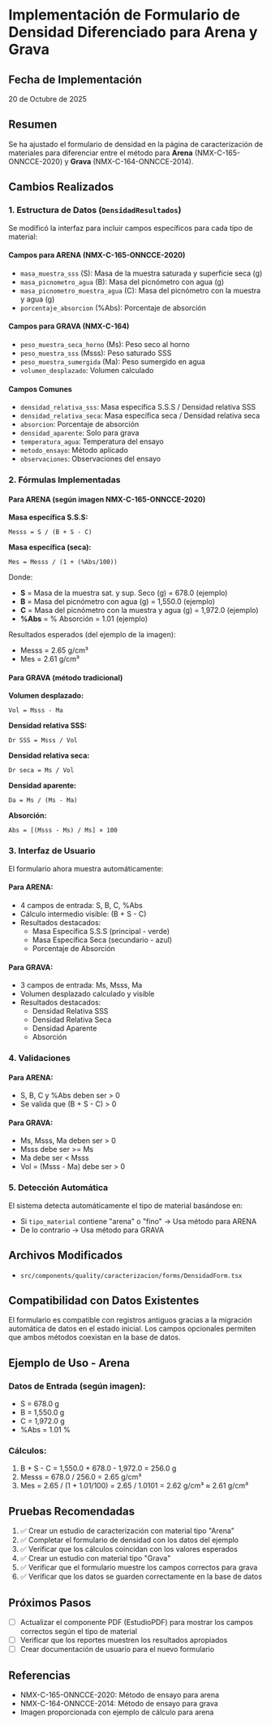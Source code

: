 # Implementación de Formulario de Densidad Diferenciado para Arena y Grava

## Fecha de Implementación
20 de Octubre de 2025

## Resumen
Se ha ajustado el formulario de densidad en la página de caracterización de materiales para diferenciar entre el método para **Arena** (NMX-C-165-ONNCCE-2020) y **Grava** (NMX-C-164-ONNCCE-2014).

## Cambios Realizados

### 1. Estructura de Datos (`DensidadResultados`)

Se modificó la interfaz para incluir campos específicos para cada tipo de material:

#### Campos para ARENA (NMX-C-165-ONNCCE-2020)
- `masa_muestra_sss` (S): Masa de la muestra saturada y superficie seca (g)
- `masa_picnometro_agua` (B): Masa del picnómetro con agua (g)
- `masa_picnometro_muestra_agua` (C): Masa del picnómetro con la muestra y agua (g)
- `porcentaje_absorcion` (%Abs): Porcentaje de absorción

#### Campos para GRAVA (NMX-C-164)
- `peso_muestra_seca_horno` (Ms): Peso seco al horno
- `peso_muestra_sss` (Msss): Peso saturado SSS
- `peso_muestra_sumergida` (Ma): Peso sumergido en agua
- `volumen_desplazado`: Volumen calculado

#### Campos Comunes
- `densidad_relativa_sss`: Masa específica S.S.S / Densidad relativa SSS
- `densidad_relativa_seca`: Masa específica seca / Densidad relativa seca
- `absorcion`: Porcentaje de absorción
- `densidad_aparente`: Solo para grava
- `temperatura_agua`: Temperatura del ensayo
- `metodo_ensayo`: Método aplicado
- `observaciones`: Observaciones del ensayo

### 2. Fórmulas Implementadas

#### Para ARENA (según imagen NMX-C-165-ONNCCE-2020)

**Masa específica S.S.S:**
```
Messs = S / (B + S - C)
```

**Masa específica (seca):**
```
Mes = Messs / (1 + (%Abs/100))
```

Donde:
- **S** = Masa de la muestra sat. y sup. Seco (g) = 678.0 (ejemplo)
- **B** = Masa del picnómetro con agua (g) = 1,550.0 (ejemplo)
- **C** = Masa del picnómetro con la muestra y agua (g) = 1,972.0 (ejemplo)
- **%Abs** = % Absorción = 1.01 (ejemplo)

Resultados esperados (del ejemplo de la imagen):
- Messs = 2.65 g/cm³
- Mes = 2.61 g/cm³

#### Para GRAVA (método tradicional)

**Volumen desplazado:**
```
Vol = Msss - Ma
```

**Densidad relativa SSS:**
```
Dr SSS = Msss / Vol
```

**Densidad relativa seca:**
```
Dr seca = Ms / Vol
```

**Densidad aparente:**
```
Da = Ms / (Ms - Ma)
```

**Absorción:**
```
Abs = [(Msss - Ms) / Ms] × 100
```

### 3. Interfaz de Usuario

El formulario ahora muestra automáticamente:

#### Para ARENA:
- 4 campos de entrada: S, B, C, %Abs
- Cálculo intermedio visible: (B + S - C)
- Resultados destacados:
  - Masa Específica S.S.S (principal - verde)
  - Masa Específica Seca (secundario - azul)
  - Porcentaje de Absorción

#### Para GRAVA:
- 3 campos de entrada: Ms, Msss, Ma
- Volumen desplazado calculado y visible
- Resultados destacados:
  - Densidad Relativa SSS
  - Densidad Relativa Seca
  - Densidad Aparente
  - Absorción

### 4. Validaciones

#### Para ARENA:
- S, B, C y %Abs deben ser > 0
- Se valida que (B + S - C) > 0

#### Para GRAVA:
- Ms, Msss, Ma deben ser > 0
- Msss debe ser >= Ms
- Ma debe ser < Msss
- Vol = (Msss - Ma) debe ser > 0

### 5. Detección Automática

El sistema detecta automáticamente el tipo de material basándose en:
- Si `tipo_material` contiene "arena" o "fino" → Usa método para ARENA
- De lo contrario → Usa método para GRAVA

## Archivos Modificados

- `src/components/quality/caracterizacion/forms/DensidadForm.tsx`

## Compatibilidad con Datos Existentes

El formulario es compatible con registros antiguos gracias a la migración automática de datos en el estado inicial. Los campos opcionales permiten que ambos métodos coexistan en la base de datos.

## Ejemplo de Uso - Arena

### Datos de Entrada (según imagen):
- S = 678.0 g
- B = 1,550.0 g  
- C = 1,972.0 g
- %Abs = 1.01 %

### Cálculos:
1. B + S - C = 1,550.0 + 678.0 - 1,972.0 = 256.0 g
2. Messs = 678.0 / 256.0 = 2.65 g/cm³
3. Mes = 2.65 / (1 + 1.01/100) = 2.65 / 1.0101 = 2.62 g/cm³ ≈ 2.61 g/cm³

## Pruebas Recomendadas

1. ✅ Crear un estudio de caracterización con material tipo "Arena"
2. ✅ Completar el formulario de densidad con los datos del ejemplo
3. ✅ Verificar que los cálculos coincidan con los valores esperados
4. ✅ Crear un estudio con material tipo "Grava" 
5. ✅ Verificar que el formulario muestre los campos correctos para grava
6. ✅ Verificar que los datos se guarden correctamente en la base de datos

## Próximos Pasos

- [ ] Actualizar el componente PDF (EstudioPDF) para mostrar los campos correctos según el tipo de material
- [ ] Verificar que los reportes muestren los resultados apropiados
- [ ] Crear documentación de usuario para el nuevo formulario

## Referencias

- NMX-C-165-ONNCCE-2020: Método de ensayo para arena
- NMX-C-164-ONNCCE-2014: Método de ensayo para grava
- Imagen proporcionada con ejemplo de cálculo para arena

